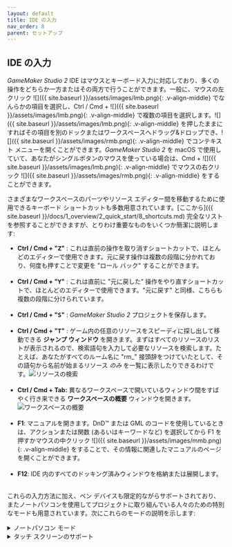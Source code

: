 ```yaml
---
layout: default
title: IDE の入力
nav_order: 8
parent: セットアップ
---
```


## IDE の入力

*GameMaker Studio 2* IDE はマウスとキーボード入力に対応しており、多くの操作をどちらか一方またはその両方で行うことができます。一般に、マウスの左クリック ![]({{ site.baseurl }}/assets/images/lmb.png){: .v-align-middle} でなんらかの項目を選択し、Ctrl / Cmd + ![]({{ site.baseurl }}/assets/images/lmb.png){: .v-align-middle} で複数の項目を選択します。![]({{ site.baseurl }}/assets/images/lmb.png){: .v-align-middle} を押したままにすればその項目を別のドックまたはワークスペースへドラッグ&ドロップでき、![]({{ site.baseurl }}/assets/images/rmb.png){: .v-align-middle} でコンテキスト メニューを開くことができます。*GameMaker Studio 2* を macOS で使用していて、あなたがシングルボタンのマウスを使っている場合は、Cmd + ![]({{ site.baseurl }}/assets/images/lmb.png){: .v-align-middle} でマウスの右クリック ![]({{ site.baseurl }}/assets/images/rmb.png){: .v-align-middle} をすることができます。

さまざまなワークスペースのパーツやリソース エディター間を移動するために使用できるキーボード ショートカットも多数用意されています。[ここから]({{ site.baseurl }}/docs/1_overview/2_quick_start/8_shortcuts.md) 完全なリストを参照することができますが、とりわけ重要なものをいくつか簡潔に説明します:

<ul class="mx-8">
<li><b>Ctrl / Cmd + "<tt>Z</tt>"</b> : これは直前の操作を取り消すショートカットで、ほとんどのエディターで使用できます。元に戻す操作は複数の段階に分かれており、何度も押すことで変更を "ロール バック" することができます。<br>
<br></li>

<li><b>Ctrl / Cmd + "<tt>Y</tt>"</b> : これは直前に "元に戻した" 操作をやり直すショートカットで、ほとんどのエディターで使用できます。"元に戻す" と同様、こちらも複数の段階に分けられています。<br>
<br></li>

<li><b>Ctrl / Cmd + "<tt>S</tt>"</b> : <i>GameMaker Studio 2</i> プロジェクトを保存します。<br>
<br></li>

<li><b>Ctrl / Cmd + "<tt>T</tt>"</b> : ゲーム内の任意のリソースをスピーディに探し出して移動できる <b>ジャンプ ウィンドウ</b> を開きます。まずはすべてのリソースのリストが表示されるので、検索語句を入力して必要なリソースを検索します。たとえば、あなたがすべてのルーム名に "rm_" 接頭辞をつけていたとして、その語句から名前が始まるリソース <i>のみ</i> を一覧に表示したりできるわけです。<img class="center" src="{{ site.baseurl }}/assets/images/demo-small.png" alt="リソースの検索"><br>
<br></li>

<li><b>Ctrl / Cmd + Tab:</b> 異なるワークスペースで開いているウィンドウ間をすばやく行き来できる <b>ワークスペースの概要</b> ウィンドウを開きます。<img class="center" src="{{ site.baseurl }}/assets/images/demo-small.png" alt="ワークスペースの概要"><br>
<br></li>

<li><b>F1</b>: マニュアルを開きます。DnD™ または GML のコードを使用しているときは、アクションまたは関数 (あるいはキーワードなど) を選択してから F1 を押すかマウスの中クリック ![]({{ site.baseurl }}/assets/images/mmb.png){: .v-align-middle} をすることで、その情報に関連したマニュアルのページを開くことができます。<br>
<br></li>

<li><b>F12</b>: IDE 内のすべてのドッキング済みウィンドウを格納または展開します。<br>
<br></li>
</ul>

これらの入力方法に加え、ペン デバイスも限定的ながらサポートされており、またノートパソコンを使用してプロジェクトに取り組んでいる人々のための特別なモードも用意されています。次にこれらのモードの説明を示します:

<details>
<summary>ノートパソコン モード</summary>

<p>もしあなたがノートパソコンで <i>GameMaker Studio 2</i> を使用している場合、IDE の上部に<b>ノートパソコン モード</b>の追加オプションが表示されます: <img class="center" src="{{ site.baseurl }}/assets/images/demo-small.png" alt="ノートパソコン モード"></p>

<p>これはデフォルトで <i>オン</i> になりますが、必要に応じてボタンを切り替えることでオフにすることができます。ノートパソコン モードでは、IDE のいくつかのツールにおけるトラックパッド操作を大幅に改善し、3つの主要なマウス操作 (<b>カメラ移動</b>、<b>拡大・縮小</b>、そして <b>スクロール</b>) を簡素化します。ここでは、<i>左</i> Ctrl / Cmd と <i>左</i> Alt の2つの修飾キーを使います。ノートパソコン モードがオンになっているあいだ <i>左</i> Ctrl / Cmd と <i>左</i> Alt は、ルーム エディターのカメラ移動などのマウス操作へ "予約" されます。<i>左</i> Ctrl / Cmd は拡大・縮小に、<i>左</i> Alt はスクロールおよびカメラ移動に使用されます。ノートパソコン モードでのスクロール操作はカメラ移動と同様に動作するため、スクロールバーを使わなくてもいいように、直感的かつ正確な操作ができるようになっています。これらのボタンを押しているあいだは、マウスを <i>動かす</i> 必要があることに注意してください。クリックやドラッグではありません。単に動かす、それだけです。また、Ctrl / Cmd や Alt キーを使用した一般的なショートカットが使用したい場合は、代わりにキーボード <i>右</i> の該当するキーを使用します。</p>
</details>

<details>
<summary>タッチ スクリーンのサポート</summary>

<p>最後に、<i>GameMaker Studio 2</i> におけるタッチ スクリーンのサポートは必要最低限のものであるという事実を言っておかなければなりません。すべての OS で、タッチ スクリーンを使用してメイン ワークスペース内の項目をクリックおよびドラッグすることができます。同時に2つのポインターがサポートされており、2回目のタップで右クリックになります。Windows 8 以降では、<i>GameMaker Studio 2</i> IDE はペン デバイスもサポートしています。</p>
</details>
